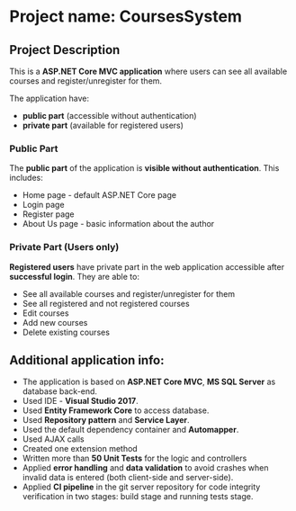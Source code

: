 # Project name: CoursesSystem

## Project Description

This is a **ASP.NET Core MVC application**  where users can see all available courses and register/unregister for them.

The application have:
* **public part** (accessible without authentication)
* **private part** (available for registered users)

### Public Part

The **public part** of the application is **visible without authentication**. This includes:

- Home page - default ASP.NET Core page
- Login page
- Register page
- About Us page - basic information about the author

### Private Part (Users only)

**Registered users** have private part in the web application accessible after **successful login**. They are able to:

- See all available courses and register/unregister for them
- See all registered and not registered courses
- Edit courses
- Add new courses
- Delete existing courses

## Additional application info:
- The application is based on **ASP.NET Core MVC**, **MS SQL Server** as database back-end.
- Used IDE - **Visual Studio 2017**.
- Used **Entity Framework Core** to access database.
- Used **Repository pattern** and **Service Layer**.
- Used the default dependency container and **Automapper**.
- Used AJAX calls
- Created one extension method
- Written more than **50 Unit Tests** for the logic and controllers
- Applied **error handling** and **data validation** to avoid crashes when invalid data is entered (both client-side and server-side).
- Applied **CI pipeline** in the git server repository for code integrity verification in two stages: build stage and running tests stage.
